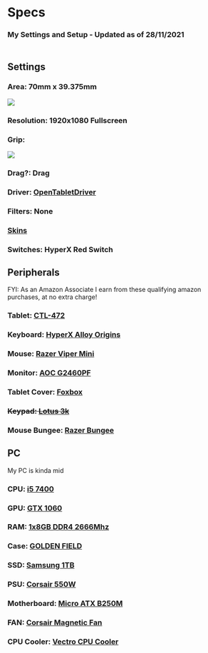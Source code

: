 # Specs 
### My Settings and Setup - Updated as of 28/11/2021<br></br>

## Settings
### Area: 70mm x 39.375mm
![](https://i.imgur.com/eVMkVOE.png)
### Resolution: 1920x1080 Fullscreen
### Grip:
![](https://i.imgur.com/Ls8JD4I.png)
### Drag?: Drag
### Driver: [OpenTabletDriver](https://github.com/OpenTabletDriver/OpenTabletDriver)
### Filters: None
### [Skins](skins.md)
### Switches: HyperX Red Switch

## Peripherals
FYI: As an Amazon Associate I earn from these qualifying amazon purchases, at no extra charge!
### Tablet: [CTL-472](https://amzn.to/3liPLav)
### Keyboard: [HyperX Alloy Origins](https://amzn.to/3lfaVX7)
### Mouse: [Razer Viper Mini](https://amzn.to/3o0An4h)
### Monitor: [AOC G2460PF](https://amzn.to/3pb1zwu)
### Tablet Cover: [Foxbox](https://foxbox.io)
### ~~Keypad: [Lotus 3k](https://lotuspro.io)~~
### Mouse Bungee: [Razer Bungee](https://amzn.to/3rgvztz)
## PC
My PC is kinda mid
### CPU: [i5 7400](https://amzn.to/3E2Er9W)
### GPU: [GTX 1060](https://amzn.to/3o2n5o9)
### RAM: [1x8GB DDR4 2666Mhz](https://amzn.to/3p4ypPT)
### Case: [GOLDEN FIELD](https://amzn.to/3xuefT4)
### SSD: [Samsung 1TB](https://amzn.to/3FVic6h)
### PSU: [Corsair 550W](https://amzn.to/2ZxgKYd)
### Motherboard: [Micro ATX B250M](https://amzn.to/316wkuA)
### FAN: [Corsair Magnetic Fan](https://amzn.to/3rwi4X9)
### CPU Cooler: [Vectro CPU Cooler](https://amzn.to/3lfYJFH)

